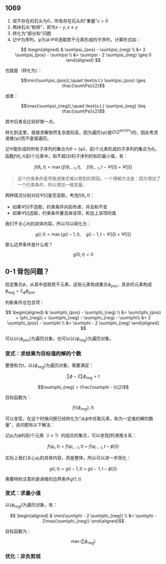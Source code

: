 ## 1069

1. 视不存在的石头为$0$，所有存在石头的“重量”$x > 0$
2. 两块石头“粉碎”，即为$x-y, x \geq y$
3. 转化为“部分和”问题
4. 记$\Psi$为序列，$\psi$为从$\Psi$中选取若干元素形成的子序列，计算形式如：
 
$$
\begin{aligned}
    & \sum\psi_{pos} - \sum\psi_{neg} \\
    &= 2 \sum\psi_{pos} - \sum\psi \\
    &= \sum\psi - 2 \sum\psi_{neg} \geq 0
\end{aligned}
$$

也就是（转化为）：

$$\min(\sum\psi_{pos}),\quad \text{s.t.} \sum\psi_{pos} \geq \frac{\sum\Psi}{2}$$

或者：

$$\max(\sum\psi_{neg}),\quad \text{s.t.} \sum\psi_{neg} \leq \frac{\sum\Psi}{2}$$

其中后者会比较好做一点。

转化到这里，直接求解依然复杂度较高，因为遍历$\{\psi\}$是$O(2^{len(\Psi)})$的，因此考虑递推$\{\psi\}$而不直接遍历。

记$\Psi$能形成的所有子序列的集合为$\theta = \{\psi\}$，前$i$个元素形成的子序列的集合为$\theta_i$，函数$f(\theta_i, t)$前$i$个元素中，和不超过$t$的子序列的和的最小值，有：

$$
f(\theta_i, t) = \max\left\{ f(\theta_{i-1}, t),\quad f(\theta_{i-1}, t - \Psi[i]) + \Psi[i] \right\}
$$

> 这个约束条件是导致递推式难以想到的原因。一个理解方法是：因为增加了一个约束条件，所以增加一维变量。


两种情况分别对应$\Psi[i]$是否选取，考虑$f(\theta_i, t)$：

- 如果$\Psi[i]$不选取，约束条件向前传递，并且和不变
- 如果$\Psi[i]$选取，约束条件要去掉该项，和加上该项的值

我们不关心$\theta_i$的具体内容，所以可以简化为：

$$g(i, t) = \max\{ g(i-1, t),\quad g(i-1, t-\Psi[i]) + \Psi[i]\}$$

那么边界条件是什么呢？

$$g(0, t) = 0$$



## 0-1 背包问题？

给定集合$\phi$，从其中选取若干元素，这些元素构成集合$\phi_{pos}$，其余的元素构成$\phi_{neg} = \complement_{\phi} \phi_{pos}$

判断条件总包含项：

$$
\begin{aligned}
    & \sum\phi_{pos} - \sum\phi_{neg} \\
    &= \sum(\phi_{pos} + \phi_{neg}) + \sum\phi_{neg} - \sum\phi_{neg} - \sum\phi\\
    &= 2 \sum\phi_{pos} - \sum\phi \\
    &= \sum\phi - 2 \sum\phi_{neg}
\end{aligned}
$$

可以以$\{\phi_{pos}\}$为遍历对象，也可以以$\{\phi_{neg}\}$为遍历对象。

### 变式：求结果为目标值的解的个数

要使和为$t$，以$\{\phi_{neg}\}$为遍历对象，需要满足：

$$\sum\phi - 2 \sum\phi_{neg} = t$$

$$\sum\phi_{neg} = \frac{\sum\phi - t}{2}$$

目标函数为：

$$f(\{\phi_{neg}\}, t)$$

可以发现，在这个时候问题已经转化为“从$\phi$中任取元素，和为一定值的解的数量”，该问题有以下解法：

记$\psi_i$为$\phi$的前$i$个元素（$i \geq 1$）的组合的集合，可以发现$f$的递推关系：

$$f(\psi_i, t) = f(\psi_{i-1}, t) + f(\psi_{i-1}, t - \phi[i])$$

实际上我们关心$\psi_i$的具体内容，而是整体，所以可以进一步简化：

$$g(i, t) = g(i-1, t) + g(i-1, t-\phi[i])$$

需要特别注意的是递推的边界条件$g(1, t)$

### 变式：求最小值

以$\{\phi_{neg}\}$为遍历对象，有：

$$
\begin{aligned}
    & \min(\sum\phi - 2 \sum\phi_{neg}) \\
    &= \sum\phi - 2\max(\sum\phi_{neg})
\end{aligned}$$

目标函数为：

$$\max(\sum\phi_{neg})$$

### 优化：非负剪枝